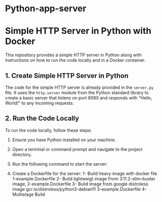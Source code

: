 # Python-app-server

# Simple HTTP Server in Python with Docker

This repository provides a simple HTTP server in Python along with instructions on how to run the code locally and in a Docker container.

## 1. Create Simple HTTP Server in Python

The code for the simple HTTP server is already provided in the `server.py` file. It uses the `http.server` module from the Python standard library to create a basic server that listens on port 8080 and responds with "Hello, World!" to any incoming requests.

## 2. Run the Code Locally

To run the code locally, follow these steps:

1. Ensure you have Python installed on your machine.

2. Open a terminal or command prompt and navigate to the project directory.

3. Run the following command to start the server:

4. Create a Dockerfile for the server:
    1- Build heavy image with docker file 1-example.Dockerfile
    2- Build lightweigt image From 3.11.2-slim-buster image, 2-example.Dockerfile
    3- Build image from google distroless image gcr.io/distroless/python3-debian11 3-example.Dockerfile
    4- Multistage Build
